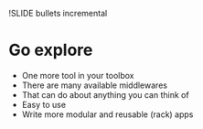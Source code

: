 !SLIDE bullets incremental
# Go explore
* One more tool in your toolbox
* There are many available middlewares
* That can do about anything you can think of
* Easy to use
* Write more modular and reusable (rack) apps